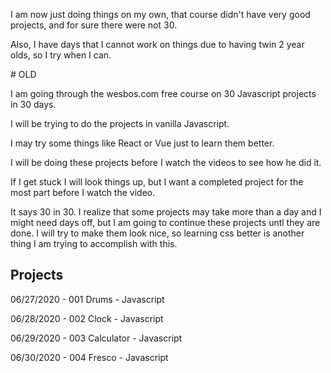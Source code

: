 <p>
I am now just doing things on my own, that course didn't have very good projects, and for sure there were not 30.
<p>
Also, I have days that I cannot work on things due to having twin 2 year olds, so I try when I can.
</p>
# OLD
<p>
I am going through the wesbos.com free course on 30 Javascript projects in 30 days.
<p>
I will be trying to do the projects in vanilla Javascript.
<p>
I may try some things like React or Vue just to learn them better.
<p>
I will be doing these projects before I watch the videos to see how he did it.
<p>
If I get stuck I will look things up, but I want a completed project for the most part before I watch the video.
<p>
It says 30 in 30. I realize that some projects may take more than a day and I might need days off, but I am going to continue these projects untl they are done. I will try to make them look nice, so learning css better is another thing I am trying to accomplish with this.

Projects
--------
<p>
06/27/2020 - 001 Drums - Javascript
<p>
06/28/2020 - 002 Clock - Javascript
<p>
06/29/2020 - 003 Calculator - Javascript
<p>
06/30/2020 - 004 Fresco - Javascript
